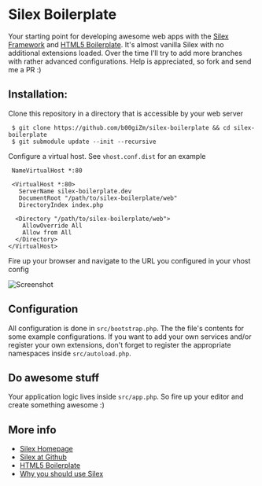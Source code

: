 Silex Boilerplate
=================

Your starting point for developing awesome web apps with the [Silex
Framework](http://silex.sensiolabs.org/) and [HTML5 Boilerplate](http://html5boilerplate.com/). It's almost vanilla Silex with no additional extensions loaded. Over the time I'll try to add more branches with rather advanced configurations. Help is appreciated, so fork and send me a PR :)

Installation:
-------------

Clone this repository in a directory that is accessible by your web server 

     $ git clone https://github.com/b00giZm/silex-boilerplate && cd silex-boilerplate
     $ git submodule update --init --recursive

Configure a virtual host. See `vhost.conf.dist` for an example

     NameVirtualHost *:80

     <VirtualHost *:80>
       ServerName silex-boilerplate.dev
       DocumentRoot "/path/to/silex-boilerplate/web"
       DirectoryIndex index.php

      <Directory "/path/to/silex-boilerplate/web">
        AllowOverride All
        Allow from All
      </Directory>
    </VirtualHost>

Fire up your browser and navigate to the URL you configured in your vhost config

![Screenshot](https://img.skitch.com/20110913-k8e3a7km7shd4q4bmtikqr63xb.jpg)

Configuration
-------------

All configuration is done in `src/bootstrap.php`. The the file's contents for some example configurations. If you want to add your own services and/or register your own extensions, don't forget to register the appropriate namespaces inside `src/autoload.php`.

Do awesome stuff
----------------

Your application logic lives inside `src/app.php`. So fire up your editor and create something awesome :)

More info
---------
* [Silex Homepage](http://silex.sensiolabs.org)
* [Silex at Github](https://github.com/fabpot/Silex)
* [HTML5 Boilerplate](http://html5boilerplate.com)
* [Why you should use Silex](http://codenugget.org/5-reasons-why-silex-is-king-of-all-php-micro)
